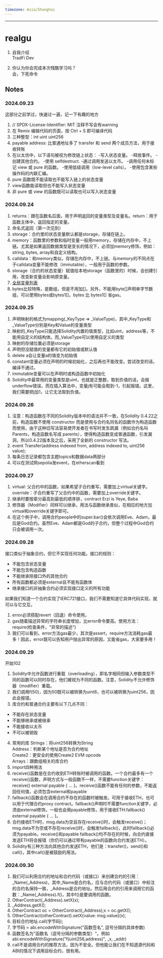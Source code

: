 ```yaml
---
timezone: Asia/Shanghai
---
```


---

# realgu

1. 自我介绍  
   TradFi Dev  

3. 你认为你会完成本次残酷学习吗？  
   会，下死命令
   
## Notes

<!-- Content_START -->

### 2024.09.23
这部分之前学过，快速过一遍，记一下有趣的地方
1. // SPDX-License-Identifier: MIT 注释不写会有warning
2. 在 Remix 编辑代码的页面，按 Ctrl + S 即可编译代码
3. 三种整型：int uint uint256
4. payable address: 比普通地址多了 transfer 和 send 两个成员方法，用于接收转账
5. 在以太坊中，以下语句被视为修改链上状态：
-写入状态变量。
-释放事件。
-创建其他合约。
-使用 selfdestruct.
-通过调用发送以太币。
-调用任何未标记 view 或 pure 的函数。
-使用低级调用（low-level calls）。
-使用包含某些操作码的内联汇编。
6. pure 函数既不能读取也不能写入链上的状态变量
7. view函数能读取但也不能写入状态变量
8. 非 pure 或 view 的函数既可以读取也可以写入状态变量

### 2024.09.24
1. returns：跟在函数名后面，用于声明返回的变量类型及变量名。return：用于函数主体中，返回指定的变量。
2. 命名式返回（第一次见到）
3. storage：合约里的状态变量默认都是storage，存储在链上。
4. memory：函数里的参数和临时变量一般用memory，存储在内存中，不上链。尤其是如果返回数据类型是变长的情况下，必须加memory修饰，例如：string, bytes, array和自定义结构。
5. calldata：和memory类似，存储在内存中，不上链。与memory的不同点在于calldata变量不能修改（immutable），一般用于函数的参数。
6. storage（合约的状态变量）赋值给本地storage（函数里的）时候，会创建引用，改变新变量会影响原变量。
7. [全局变量列表](https://learnblockchain.cn/docs/solidity/units-and-global-variables.html#special-variables-and-functions)
8. bytes比较特殊，是数组，但是不用加[]。另外，不能用byte[]声明单字节数组，可以使用bytes或bytes1[]。bytes 比 bytes1[] 省gas。

### 2024.09.25
1. 声明映射的格式为mapping(_KeyType => _ValueType)，其中_KeyType和_ValueType分别是Key和Value的变量类型
2. 映射的_KeyType只能选择Solidity内置的值类型，比如uint，address等，不能用自定义的结构体。而_ValueType可以使用自定义的类型
3. 映射的存储位置必须是storage
4. 声明但没赋值的变量都有它的初始值或默认值
5. delete a会让变量a的值变为初始值
6. constant变量必须在声明的时候初始化，之后再也不能改变。尝试改变的话，编译不通过。
7. immutable变量可以在声明时或构造函数中初始化
8. Solidity中最常用的变量类型是uint，也就是正整数，取到负值的话，会报underflow错误。而在插入算法中，变量j有可能会取到-1，引起报错。这里，我们需要把j加1，让它无法取到负值。

### 2024.09.26
1. 注意：构造函数在不同的Solidity版本中的语法并不一致，在Solidity 0.4.22之前，构造函数不使用 constructor 而是使用与合约名同名的函数作为构造函数而使用，由于这种旧写法容易使开发者在书写时发生疏漏（例如合约名叫 Parents，构造函数名写成 parents），使得构造函数变成普通函数，引发漏洞，所以0.4.22版本及之后，采用了全新的 constructor 写法。
2. event Transfer(address indexed from, address indexed to, uint256 value);
3. 每条日志记录都包含主题topics和数据data两部分
4. 可以在测试网sepolia发event，在etherscan看到

### 2024.09.27
1. virtual: 父合约中的函数，如果希望子合约重写，需要加上virtual关键字。override：子合约重写了父合约中的函数，需要加上override关键字。
2. 继承时要按辈分最高到最低的顺序排，contract Erzi is Yeye, Baba
3. 修饰器（Modifier）同样可以继承，用法与函数继承类似，在相应的地方加virtual和override关键字即可。
4. 在这个例子中，调用合约people中的super.bar()会依次调用Eve、Adam，最后是God合约。虽然Eve、Adam都是God的子合约，但整个过程中God合约只会被调用一次。


### 2024.09.28
接口类似于抽象合约，但它不实现任何功能。接口的规则：  
- 不能包含状态变量  
- 不能包含构造函数  
- 不能继承除接口外的其他合约  
- 所有函数都必须是external且不能有函数体  
- 继承接口的非抽象合约必须实现接口定义的所有功能
  
如果我们知道一个合约实现了IERC721接口，我们不需要知道它具体代码实现，就可以与它交互。  

1. error必须搭配revert（回退）命令使用。
2. gas随着描述异常的字符串长度增加，比error命令要高。使用方法：require(检查条件，"异常的描述")
3. 我们可以看到，error方法gas最少，其次是assert，require方法消耗gas最多！因此，error既可以告知用户抛出异常的原因，又能省gas，大家要多用！


### 2024.09.29
开始102  
1. Solidity中允许函数进行重载（overloading），即名字相同但输入参数类型不同的函数可以同时存在，他们被视为不同的函数。注意，Solidity不允许修饰器（modifier）重载。
2. 我们调用f(50)，因为50既可以被转换为uint8，也可以被转换为uint256，因此会报错。
3. 库合约和普通合约主要有以下几点不同：  
- 不能存在状态变量
- 不能够继承或被继承
- 不能接收以太币
- 不可以被销毁
4. 常用的库  Strings：将uint256转换为String  
Address：判断某个地址是否为合约地址  
Create2：更安全的使用Create2 EVM opcode  
Arrays：跟数组相关的库合约
5. import四种用法
6. receive()函数是在合约收到ETH转账时被调用的函数。一个合约最多有一个receive()函数，声明方式与一般函数不一样，不需要function关键字：receive() external payable { ... }。receive()函数不能有任何的参数，不能返回任何值，必须包含external和payable   
7. fallback()函数会在调用合约不存在的函数时被触发。可用于接收ETH，也可以用于代理合约proxy contract。fallback()声明时不需要function关键字，必须由external修饰，一般也会用payable修饰，用于接收ETH:fallback() external payable { ... }。
8. 合约接收ETH时，msg.data为空且存在receive()时，会触发receive()；msg.data不为空或不存在receive()时，会触发fallback()，此时fallback()必须为payable。receive()和payable fallback()均不存在的时候，向合约直接发送ETH将会报错（你仍可以通过带有payable的函数向合约发送ETH）。
9. Solidity有三种方法向其他合约发送ETH，他们是：transfer()，send()和call()，其中call()是被鼓励的用法。

### 2024.09.30
1. 我们可以利用合约的地址和合约代码（或接口）来创建合约的引用：_Name(_Address)，其中_Name是合约名，应与合约代码（或接口）中标注的合约名保持一致，_Address是合约地址。然后用合约的引用来调用它的函数：_Name(_Address).f()，其中f()是要调用的函数。
2. OtherContract(_Address).setX(x);
3. _Address.getX();
4. OtherContract oc = OtherContract(_Address);x = oc.getX();
5. OtherContract(otherContract).setX{value: msg.value}(x);
6. 目标合约地址.call(字节码);
7. 字节码 = abi.encodeWithSignature("函数签名", 逗号分隔的具体参数)
8. 函数签名为"函数名（逗号分隔的参数类型）"。例如abi.encodeWithSignature("f(uint256,address)", _x, _addr)
9. call不是调用合约的推荐方法，因为不安全。但他能让我们在不知道源代码和ABI的情况下调用目标合约，很有用。
   
<!-- Content_END -->
